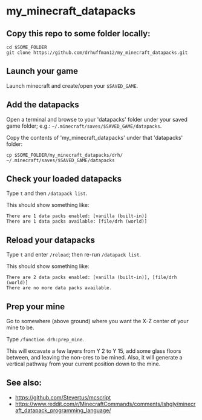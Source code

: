 # my_minecraft_datapacks

## Copy this repo to some folder locally:

```
cd $SOME_FOLDER
git clone https://github.com/drhuffman12/my_minecraft_datapacks.git
```

## Launch your game

Launch minecraft and create/open your `$SAVED_GAME`.

## Add the datapacks

Open a terminal and browse to your 'datapacks' folder under your saved game folder; e.g.: `~/.minecraft/saves/$SAVED_GAME/datapacks`.

Copy the contents of 'my_minecraft_datapacks' under that 'datapacks' folder:

```
cp $SOME_FOLDER/my_minecraft_datapacks/drh/ ~/.minecraft/saves/$SAVED_GAME/datapacks
```

## Check your loaded datapacks

Type `t` and then `/datapack list`.

This should show something like:

```
There are 1 data packs enabled: [vanilla (built-in)]
There are 1 data packs available: [file/drh (world)]
```

## Reload your datapacks

Type `t` and enter `/reload`; then re-run `/datapack list`.

This should show something like:

```
There are 2 data packs enabled: [vanilla (built-in)], [file/drh (world)]
There are no more data packs available.
```

## Prep your mine

Go to somewhere (above ground) where you want the X-Z center of your mine to be.

Type `/function drh:prep_mine`.

This will excavate a few layers from Y 2 to Y 15, add some glass floors between, and leaving the non-ores to be mined.
Also, it will generate a vertical pathway from your current position down to the mine.

## See also:

* https://github.com/Stevertus/mcscript
* https://www.reddit.com/r/MinecraftCommands/comments/lshgly/minecraft_datapack_programming_language/
